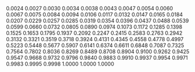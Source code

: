 0.0024 0.0027 0.0030 0.0034 0.0038 0.0043 0.0047 0.0054 0.0060 0.0067 0.0075 0.0084 0.0094 0.0106 0.0117 0.0132 0.0147 0.0165 0.0184 0.0207 0.0229 0.0257 0.0285 0.0319 0.0354 0.0396 0.0437 0.0488 0.0539 0.0599 0.0660 0.0732 0.0805 0.0890 0.0974 0.1073 0.1172 0.1285 0.1398 0.1525 0.1653 0.1795 0.1937 0.2092 0.2247 0.2415 0.2583 0.2763 0.2942 0.3132 0.3321 0.3519 0.3718 0.3924 0.4131 0.4345 0.4558 0.4778 0.4997 0.5223 0.5448 0.5677 0.5907 0.6141 0.6374 0.6611 0.6848 0.7087 0.7325 0.7564 0.7802 0.8036 0.8269 0.8489 0.8708 0.8904 0.9100 0.9262 0.9425 0.9547 0.9668 0.9732 0.9796 0.9840 0.9883 0.9910 0.9937 0.9954 0.9971 0.9983 0.9995 0.9998 1.0000 1.0000 1.0000
